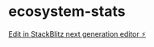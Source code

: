 # ecosystem-stats

[Edit in StackBlitz next generation editor ⚡️](https://stackblitz.com/~/github.com/jayp89/ecosystem-stats)